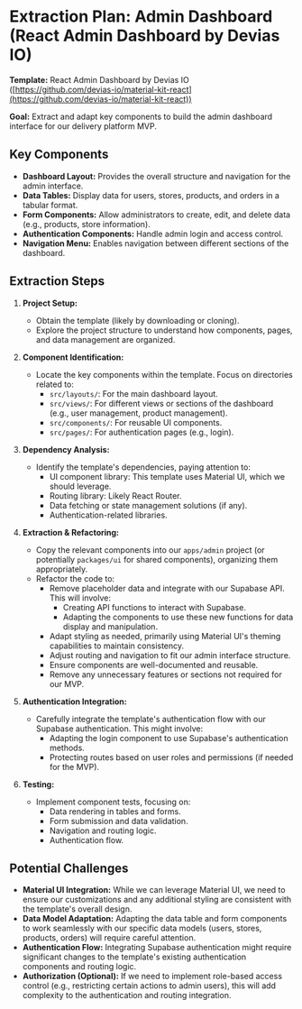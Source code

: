 # Extraction Plan: Admin Dashboard (React Admin Dashboard by Devias IO)

**Template:** React Admin Dashboard by Devias IO ([https://github.com/devias-io/material-kit-react](https://github.com/devias-io/material-kit-react))

**Goal:** Extract and adapt key components to build the admin dashboard interface for our delivery platform MVP.

## Key Components

*   **Dashboard Layout:** Provides the overall structure and navigation for the admin interface.
*   **Data Tables:** Display data for users, stores, products, and orders in a tabular format.
*   **Form Components:** Allow administrators to create, edit, and delete data (e.g., products, store information).
*   **Authentication Components:** Handle admin login and access control.
*   **Navigation Menu:** Enables navigation between different sections of the dashboard.

## Extraction Steps

1.  **Project Setup:**
    *   Obtain the template (likely by downloading or cloning).
    *   Explore the project structure to understand how components, pages, and data management are organized.

2.  **Component Identification:**
    *   Locate the key components within the template. Focus on directories related to:
        *   `src/layouts/`: For the main dashboard layout.
        *   `src/views/`: For different views or sections of the dashboard (e.g., user management, product management).
        *   `src/components/`: For reusable UI components.
        *   `src/pages/`: For authentication pages (e.g., login).

3.  **Dependency Analysis:**
    *   Identify the template's dependencies, paying attention to:
        *   UI component library: This template uses Material UI, which we should leverage.
        *   Routing library: Likely React Router.
        *   Data fetching or state management solutions (if any).
        *   Authentication-related libraries.

4.  **Extraction & Refactoring:**
    *   Copy the relevant components into our `apps/admin` project (or potentially `packages/ui` for shared components), organizing them appropriately.
    *   Refactor the code to:
        *   Remove placeholder data and integrate with our Supabase API. This will involve:
            *   Creating API functions to interact with Supabase.
            *   Adapting the components to use these new functions for data display and manipulation.
        *   Adapt styling as needed, primarily using Material UI's theming capabilities to maintain consistency.
        *   Adjust routing and navigation to fit our admin interface structure.
        *   Ensure components are well-documented and reusable.
        *   Remove any unnecessary features or sections not required for our MVP.

5.  **Authentication Integration:**
    *   Carefully integrate the template's authentication flow with our Supabase authentication. This might involve:
        *   Adapting the login component to use Supabase's authentication methods.
        *   Protecting routes based on user roles and permissions (if needed for the MVP).

6.  **Testing:**
    *   Implement component tests, focusing on:
        *   Data rendering in tables and forms.
        *   Form submission and data validation.
        *   Navigation and routing logic.
        *   Authentication flow.

## Potential Challenges

*   **Material UI Integration:** While we can leverage Material UI, we need to ensure our customizations and any additional styling are consistent with the template's overall design.
*   **Data Model Adaptation:** Adapting the data table and form components to work seamlessly with our specific data models (users, stores, products, orders) will require careful attention.
*   **Authentication Flow:** Integrating Supabase authentication might require significant changes to the template's existing authentication components and routing logic.
*   **Authorization (Optional):** If we need to implement role-based access control (e.g., restricting certain actions to admin users), this will add complexity to the authentication and routing integration.
